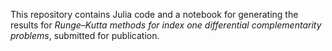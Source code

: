 This repository contains Julia code and a notebook for generating the results for *Runge–Kutta methods for index one differential complementarity problems*, submitted for publication.
